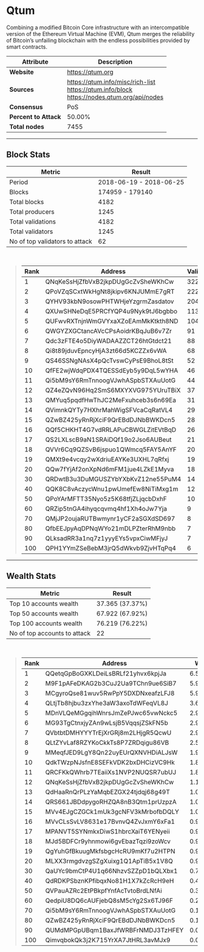 # Qtum
Combining a modified Bitcoin Core infrastructure with an intercompatible version of the Ethereum Virtual Machine (EVM), Qtum merges the reliability of Bitcoin’s unfailing blockchain with the endless possibilities provided by smart contracts.<br/>

|Attribute|Description|
|---|---|
|**Website**|https://qtum.org|
|**Sources**|https://qtum.info/misc/rich-list<br/>https://qtum.info/block<br/>https://nodes.qtum.org/api/nodes|
|**Consensus**|PoS|
|**Percent to Attack**|50.00%|
|**Total nodes**|7455|

---
## Block Stats

|Metric|Result|
|---|---|
|Period|2018-06-19 - 2018-06-25|
|Blocks|174959 - 179140|
|Total blocks|4182|
|Total producers|1245|
|Total validations|4182|
|Total validators|1245|
|No of top validators to attack|62|

<br/>

> |Rank|Address|Validations|
> |---|---|---|
> |1|QNqKeSsHjZfbVxB2jkpDUgGcZvSheWKhCw|322|
> |2|QPoVZqSCxtWkHgNt8jkipv6KNJUMmE7gRT|222|
> |3|QYHV93kbN9osowPHTWHjeYzgrmZasdatov|204|
> |4|QXUwSHNeDqE5PRCfYQP4u9Nyk9tJ6bgbbo|113|
> |5|QUFwvRXTnjnWmGVYxaXZoEAmMkKtkth8ND|104|
> |6|QWGYZXGCtancAVcCPsAoidrKBqJuB6v7Zr|91|
> |7|Qdc3zFTE4o5DiyWADAAZZCT26htGtdct21|88|
> |8|Qi8t89jduvEpncyHjA3zt66d5KCZZx6vWA|68|
> |9|QS46SSNgNAsX4pQcTvswCyPsE9BhoL8tSt|52|
> |10|QfFE2wjWdqPDX4TQESSdEyb5y9DqL5wYHA|46|
> |11|Qi5bM9sY6RmTnnoogVJwhASpbSTXAuUotG|44|
> |12|QZ4eZQvN96Hq2SmS6MXYXVG975YUruTBiX|37|
> |13|QMYuq5pqdfHwThJC2MeFxuhceb3s6n69Ea|31|
> |14|QVimnkQYTy7HXhrMahWigSFVcaCqRatVL4|29|
> |15|QZwBZ425yRnRjXciF9QrEBdDJNbBWKDcn5|28|
> |16|QQf5CHKHT4G7vdRRLAPuCBWGLZitEVtBqD|26|
> |17|QS2LXLscB9aN1SRAiDQf19o2Jso6AUBeut|21|
> |18|QVVr6Cq9QZSvB6jspuo1QWmcq5FAY5AnYF|20|
> |19|QMXt9e4vcqy2wXdriuEAYKe3UXHL7qRfxj|19|
> |20|QQw7fYjAf2onXpNd6mFM1jue4LZkE1Myva|18|
> |30|QRDwtB3u3DuMGUSZYbYXbKvZ12ne55PuM4|14|
> |40|QQK8C8vAczycWnu1pwUmefEw8NiTiMxg1m|12|
> |50|QPoYArMFTT35Nyo5z5K68tfjZLjqcbDxhF|10|
> |60|QRZip5tnGA4ihyqcqvmq4hf1Xh4oJw7Yja|9|
> |70|QMjJP2oujaRUTBwmynr1yCF2aSGXdSD697|8|
> |80|QfbEEJpyAqDPNqWYo21mDLPZterRhM9nbb|7|
> |90|QLksadRR3a1nq7z1yyyEYs5vpxCiwMFjyJ|7|
> |100|QPH1YYmZSeBebM3jrQ5dWkvb9ZjvHTqPq4|6|

---
## Wealth Stats

|Metric|Result|
|---|---|
|Top 10 accounts wealth|37.365 (37.37%)|
|Top 50 accounts wealth|67.922 (67.92%)|
|Top 100 accounts wealth|76.219 (76.22%)|
|No of top accounts to attack|22|

<br/>

> |Rank|Address|Wealth|
> |---|---|---|
> |1|QQetqGpBoGXKLDeiLsBRLf21yhvx6kpjJa|6.547%|
> |2|M9F1pAFeDKAG2b3CuJ2Ua9TChn9ue6SiB7|5.958%|
> |3|MCgyroQse81wuv5RwPpY5DXDNxeafzLFJ8|5.958%|
> |4|QLtjTb8hjbu3zxYhe3aW3axoTdWFeqVL8J|3.622%|
> |5|MDnVLQeMGgqihWnrsJmZePJwc65vwNckc5|2.979%|
> |6|MG93TgCtnxjyZAn9wLsjB5VqqsjZSkFN5b|2.979%|
> |7|QVbtbtDMHYYYTrEjXrGRj8m2LHjgR5QcwU|2.902%|
> |8|QLtZYvLaf8RZYKoCkkTs8P7ZRDqigu86VB|2.582%|
> |9|MMeqfJED9LgY8Qn22uyEUrQXNVHDiALJsW|1.986%|
> |10|QdkTWzpNJsfnE8SEFkVDK2bxDHCizVC9Hk|1.851%|
> |11|QRCFKkQWhrb7TEaiiXs1NVP2NUQSR7ubUJ|1.826%|
> |12|QNqKeSsHjZfbVxB2jkpDUgGcZvSheWKhCw|1.187%|
> |13|QdHaaRnQrPLzYaMqbEZGX24tjdqj68g49T|1.092%|
> |14|QRS661JBDdpygoRHZQA8nB3Qtm1prUzpzA|1.092%|
> |15|MVv4EJgCZGCk1mUk3gcNFV3kMrbofbDQLY|1.089%|
> |16|MVvCLsSvLV8631e17BvnvQ4ZvJxmY6xFa1|0.9931%|
> |17|MPANVT5SYNmkxDiwS1hbrcXaiT6YENyeii|0.9931%|
> |18|MJd5BDFCr9yhnmowi6gvEbazTqzi9zoWcv|0.9931%|
> |19|QgYuhGfBkuugMkfsbgcHcRU9mKf7u2HTPN|0.9931%|
> |20|MLXX3rmgdvzgSZgXuixg1Q1ApTiB5x1V8Q|0.9931%|
> |30|QaUYc9bmCtP4U1q66NhzvSZZpD1bQLXbx1|0.7845%|
> |40|QdRDKPSbznKPfibqxNo81H1X7kZcRcH9eH|0.4965%|
> |50|QVPauAZRc2EtPBkpfYnfAcTvtoBrdLNfAi|0.3282%|
> |60|QedpiU8DQ6cAUFjebQ8sM5cYg2Sx6TJ96F|0.2483%|
> |70|Qi5bM9sY6RmTnnoogVJwhASpbSTXAuUotG|0.1853%|
> |80|QZwBZ425yRnRjXciF9QrEBdDJNbBWKDcn5|0.1213%|
> |90|QUMdMPGpUBqm1BaxJfWRBFrNMDJ3TzHFEY|0.09930%|
> |100|QimvqbokQk3j2K715YrXA7JtHRL3avMJx9|0.09020%|

